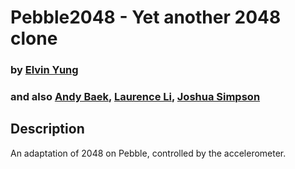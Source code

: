 # Pebble2048 - Yet another 2048 clone
### by [Elvin Yung](https://github.com/elvinyung)
### and also [Andy Baek](https://github.com/abaek), [Laurence Li](https://github.com/laurnc), [Joshua Simpson](https://github.com/joshwvs)

## Description
An adaptation of 2048 on Pebble, controlled by the accelerometer.
